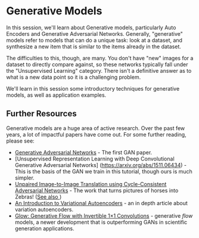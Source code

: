  # Generative Models

In this session, we'll learn about Generative models, particularly Auto Encoders and Generative Adversarial Networks.  Generally, "generative" models refer to models that can do a unique task: look at a dataset, and synthesize a new item that is similar to the items already in the dataset.

The difficulties to this, though, are many.  You don't have "new" images for a dataset to directly compare against, so these networks typically fall under the "Unsupervised Learning" category.  There isn't a definitive answer as to what is a new data point so it is a challenging problem.

We'll learn in this session some introductory techniques for generative models, as well as application examples.

## Further Resources

Generative models are a huge area of active research.  Over the past few years, a lot of impactful papers have come out.  For some further reading, please see:

- [Generative Adversarial Networks](https://arxiv.org/abs/1406.2661) - The first GAN paper.
- [Unsupervised Representation Learning with Deep Convolutional Generative Adversarial Networks] (https://arxiv.org/abs/1511.06434) - This is the basis of the GAN we train in this tutorial, though ours is much simpler.
- [Unpaired Image-to-Image Translation using Cycle-Consistent Adversarial Networks](https://arxiv.org/abs/1703.10593) - The work that turns pictures of horses into Zebras! ([See also ](https://junyanz.github.io/CycleGAN/))
- [An Introduction to Variational Autoencoders](https://arxiv.org/abs/1906.02691) - an in depth article about variation autoencoders.
- [Glow: Generative Flow with Invertible 1×1 Convolutions](https://proceedings.neurips.cc/paper/2018/file/d139db6a236200b21cc7f752979132d0-Paper.pdf) - generative _flow_ models, a newer development that is outperforming GANs in scientific generation applications.


